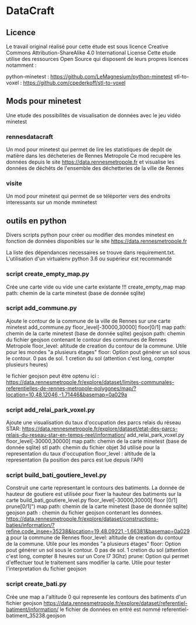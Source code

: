 # DataCraft


## Licence
Le travail original réalisé pour cette étude est sous licence Creative Commons Attribution-ShareAlike 4.0 International License
Cette etude utilise des ressources Open Source qui disposent de leurs propres licences notamment :

python-minetest : https://github.com/LeMagnesium/python-minetest
stl-to-voxel : https://github.com/cpederkoff/stl-to-voxel


## Mods pour minetest

Une etude des possibilités de visualisation de données avec le jeu vidéo minetest

### rennesdatacraft

Un mod pour minetest qui permet de lire les statistiques de depôt de matière dans les décheteries de Rennes Metropole
Ce mod recupère les données depuis le site https://data.rennesmetropole.fr et visualise les données de déchêts de l'ensemble des déchetteries de la ville de Rennes


### visite

Un mod pour minetest qui permet de se téléporter vers des endroits interessants sur un monde mminetest

## outils en python
Divers scripts python pour créer ou modifier des mondes minetest en fonction de données disponibles sur le site https://data.rennesmetropole.fr

La liste des dépendances necessaires se trouve dans requirement.txt. L'utilisation d'un virtualenv python 3.6 ou supérieur est recommandé

### script create_empty_map.py
Crée une carte vide ou vide une carte existante !!!
create_empty_map <map path>
map path: chemin de la carte minetest (base de donnée sqlite)

### script add_commune.py
Ajoute le contour de la commune de la ville de Rennes sur une carte minetest
add_commune.py <map path> <geojson path> floor_level[-30000,30000] floor[0/1]
map path: chemin de la carte minetest (base de donnée sqlite)
geojson path: chemin du fichier geojson contenant le contour des communes de Rennes Metropole
floor_level: altitude de creation du contour de la commune. Utile pour les mondes "a plusieurs étages"
floor: Option pout générer un sol sous le contour. 0 pas de sol. 1 cretion du sol (attention c'est long, compter plusieurs heures)

le fichier geojson peut être optenu ici : https://data.rennesmetropole.fr/explore/dataset/limites-communales-referentielles-de-rennes-metropole-polygones/map/?location=10,48.12046,-1.71446&basemap=0a029a


###  script add_relai_park_voxel.py
Ajoute une visualisation du taux d'occupation des parcs relais du réseau STAR: https://data.rennesmetropole.fr/explore/dataset/etat-des-parcs-relais-du-reseau-star-en-temps-reel/information/
add_relai_park_voxel.py <map path> <stl path> floor_level[-30000,30000]
map path: chemin de la carte minetest (base de donnée sqlite)
stl path: chemin du fichier objet 3d utilisé pour la representation du taux d'occupation
floor_level : altitude de la representation (la position des parcs est lue depuis l'API)

###  script build_bati_goutiere_level.py
Construit une carte representant le contours des batiments. La donnée de hauteur de goutiere est utilisée pour fixer la hauteur des batiments sur la carte
build_bati_goutiere_level.py <map path> <geojson path> floor_level[-30000,30000] floor [0/1] prune[0/1]")
map path: chemin de la carte minetest (base de donnée sqlite)
geojson path : chemin du fichier geojson contenant les données. https://data.rennesmetropole.fr/explore/dataset/constructions-baties/information/?refine.code_insee=35238&location=19,48.09221,-1.66381&basemap=0a029a pour la commune de Rennes
floor_level: altitude de creation du contour de la commune. Utile pour les mondes "a plusieurs étages"
floor: Option pout générer un sol sous le contour. 0 pas de sol. 1 cretion du sol (attention c'est long, compter 8 heures sur un Core I7 3Ghz)
prune: Option qui permet d'effectuer tout le traitement sans modifier la carte. Utile pour tester l'interpretation du fichier geojson

### script create_bati.py
Crée une map a l'altitude 0 qui represente les contours des batiments d'un fichier geojson https://data.rennesmetropole.fr/explore/dataset/referentiel-batiment/information/
le fichier de données en entré est nommé referentiel-batiment_35238.geojson

